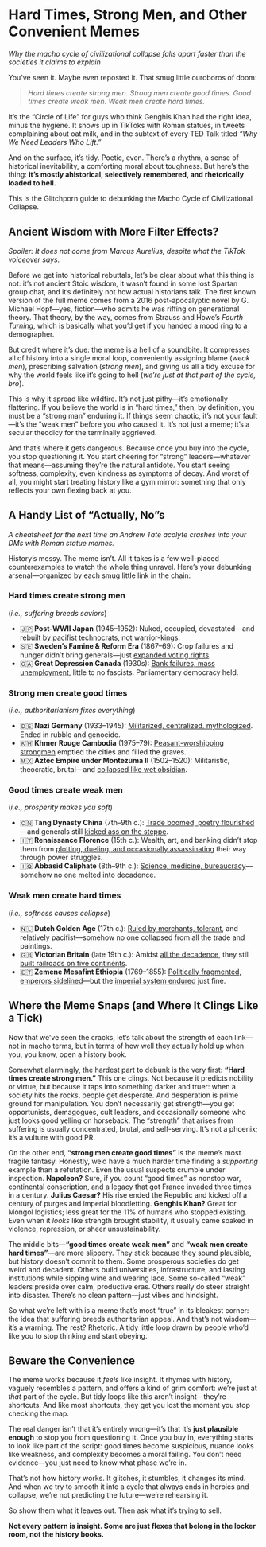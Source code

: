 # **Hard Times, Strong Men, and Other Convenient Memes**

*Why the macho cycle of civilizational collapse falls apart faster than the societies it claims to explain*

You’ve seen it. Maybe even reposted it. That smug little ouroboros of doom:

> *Hard times create strong men. Strong men create good times. Good times create weak men. Weak men create hard times.*

It’s the “Circle of Life” for guys who think Genghis Khan had the right idea, minus the hygiene. It shows up in TikToks with Roman statues, in tweets complaining about oat milk, and in the subtext of every TED Talk titled *“Why We Need Leaders Who Lift.”*

And on the surface, it’s tidy. Poetic, even. There’s a rhythm, a sense of historical inevitability, a comforting moral about toughness. But here’s the thing: **it’s mostly ahistorical, selectively remembered, and rhetorically loaded to hell.**

This is the Glitchporn guide to debunking the Macho Cycle of Civilizational Collapse.

## **Ancient Wisdom with More Filter Effects?**

*Spoiler: It does not come from Marcus Aurelius, despite what the TikTok voiceover says.*

Before we get into historical rebuttals, let’s be clear about what this thing is not: it’s not ancient Stoic wisdom, it wasn’t found in some lost Spartan group chat, and it’s definitely not how actual historians talk. The first known version of the full meme comes from a 2016 post-apocalyptic novel by G. Michael Hopf—yes, fiction—who admits he was riffing on generational theory. That theory, by the way, comes from Strauss and Howe’s *Fourth Turning*, which is basically what you’d get if you handed a mood ring to a demographer.

But credit where it’s due: the meme is a hell of a soundbite. It compresses all of history into a single moral loop, conveniently assigning blame (*weak men*), prescribing salvation (*strong men*), and giving us all a tidy excuse for why the world feels like it’s going to hell (*we’re just at that part of the cycle, bro*).

This is why it spread like wildfire. It’s not just pithy—it’s emotionally flattering. If you believe the world is in “hard times,” then, by definition, you must be a “strong man” enduring it. If things seem chaotic, it’s not your fault—it’s the “weak men” before you who caused it. It’s not just a meme; it’s a secular theodicy for the terminally aggrieved.

And that’s where it gets dangerous. Because once you buy into the cycle, you stop questioning it. You start cheering for “strong” leaders—whatever that means—assuming they’re the natural antidote. You start seeing softness, complexity, even kindness as symptoms of decay. And worst of all, you might start treating history like a gym mirror: something that only reflects your own flexing back at you.

## **A Handy List of “Actually, No”s**

*A cheatsheet for the next time an Andrew Tate acolyte crashes into your DMs with Roman statue memes.*

History’s messy. The meme isn’t. All it takes is a few well-placed counterexamples to watch the whole thing unravel. Here’s your debunking arsenal—organized by each smug little link in the chain:

### **Hard times create strong men**

(*i.e., suffering breeds saviors*)

* 🇯🇵 **Post-WWII Japan** (1945–1952): Nuked, occupied, devastated—and [rebuilt by pacifist technocrats](https://www.britannica.com/place/Japan/Japan-since-1945), not warrior-kings.
* 🇸🇪 **Sweden’s Famine & Reform Era** (1867–69): Crop failures and hunger didn’t bring generals—just [expanded voting rights](https://en.wikipedia.org/wiki/1866_Swedish_general_election).
* 🇨🇦 **Great Depression Canada** (1930s): [Bank failures, mass unemployment](https://en.wikipedia.org/wiki/Great_Depression_in_Canada), little to no fascists. Parliamentary democracy held.

### **Strong men create good times**

(*i.e., authoritarianism fixes everything*)

* 🇩🇪 **Nazi Germany** (1933–1945): [Militarized, centralized, mythologized](https://www.britannica.com/place/Germany/The-Third-Reich-1933-45). Ended in rubble and genocide.
* 🇰🇭 **Khmer Rouge Cambodia** (1975–79): [Peasant-worshipping strongmen](https://www.britannica.com/topic/Khmer-Rouge) emptied the cities and filled the graves.
* 🇲🇽 **Aztec Empire under Montezuma II** (1502–1520): Militaristic, theocratic, brutal—and [collapsed like wet obsidian](https://www.britannica.com/summary/Decline-of-the-Aztec-Empire).

### **Good times create weak men**

(*i.e., prosperity makes you soft*)

* 🇨🇳 **Tang Dynasty China** (7th–9th c.): [Trade boomed, poetry flourished](https://www.britannica.com/topic/Tang-dynasty)—and generals still [kicked ass on the steppe](https://www.britannica.com/place/China/Rise-of-the-empress-Wuhou).
* 🇮🇹 **Renaissance Florence** (15th c.): Wealth, art, and banking didn’t stop them from [plotting, dueling, and occasionally assassinating](https://en.wikipedia.org/wiki/Pazzi_conspiracy) their way through power struggles.
* 🇮🇶 **Abbasid Caliphate** (8th–9th c.): [Science, medicine, bureaucracy](https://www.britannica.com/place/Bayt-al-Hikmah)—somehow no one melted into decadence.

### **Weak men create hard times**

(*i.e., softness causes collapse*)

* 🇳🇱 **Dutch Golden Age** (17th c.): [Ruled by merchants, tolerant](https://www.britannica.com/place/Netherlands/Dutch-civilization-in-the-Golden-Age-1609-1713), and relatively pacifist—somehow no one collapsed from all the trade and paintings.
* 🇬🇧 **Victorian Britain** (late 19th c.): Amidst [all the decadence](https://en.wikipedia.org/wiki/Decadent_movement#Britain), they still [built railroads on five continents](https://www.britannica.com/event/British-raj).
* 🇪🇹 **Zemene Mesafint Ethiopia** (1769–1855): [Politically fragmented, emperors sidelined](https://www.britannica.com/topic/Zamana-Masafent)—but the [imperial system endured](https://www.britannica.com/biography/Tewodros-II) just fine.

## **Where the Meme Snaps (and Where It Clings Like a Tick)**

Now that we’ve seen the cracks, let’s talk about the strength of each link—not in macho terms, but in terms of how well they actually hold up when you, you know, open a history book.

Somewhat alarmingly, the hardest part to debunk is the very first:
**“Hard times create strong men.”**
This one clings. Not because it predicts nobility or virtue, but because it taps into something darker and truer: when a society hits the rocks, people get desperate. And desperation is prime ground for manipulation. You don’t necessarily get strength—you get opportunists, demagogues, cult leaders, and occasionally someone who just looks good yelling on horseback. The “strength” that arises from suffering is usually concentrated, brutal, and self-serving. It’s not a phoenix; it’s a vulture with good PR.

On the other end, **“strong men create good times”** is the meme’s most fragile fantasy. Honestly, we’d have a much harder time finding a *supporting* example than a refutation. Even the usual suspects crumble under inspection. **Napoleon?** Sure, if you count “good times” as nonstop war, continental conscription, and a legacy that got France invaded three times in a century. **Julius Caesar?** His rise ended the Republic and kicked off a century of purges and imperial bloodletting. **Genghis Khan?** Great for Mongol logistics; less great for the 11% of humans who stopped existing. Even when it *looks* like strength brought stability, it usually came soaked in violence, repression, or sheer unsustainability.

The middle bits—**“good times create weak men”** and **“weak men create hard times”**—are more slippery. They stick because they sound plausible, but history doesn’t commit to them. Some prosperous societies do get weird and decadent. Others build universities, infrastructure, and lasting institutions while sipping wine and wearing lace. Some so-called “weak” leaders preside over calm, productive eras. Others really do steer straight into disaster. There’s no clean pattern—just vibes and hindsight.

So what we’re left with is a meme that’s most “true” in its bleakest corner: the idea that suffering breeds authoritarian appeal. And that’s not wisdom—it’s a warning. The rest? Rhetoric. A tidy little loop drawn by people who’d like you to stop thinking and start obeying.

## **Beware the Convenience**

The meme works because it *feels* like insight. It rhymes with history, vaguely resembles a pattern, and offers a kind of grim comfort: we’re just at *that* part of the cycle. But tidy loops like this aren’t insight—they’re shortcuts. And like most shortcuts, they get you lost the moment you stop checking the map.

The real danger isn’t that it’s entirely wrong—it’s that it’s **just plausible enough** to stop you from questioning it. Once you buy in, everything starts to look like part of the script: good times become suspicious, nuance looks like weakness, and complexity becomes a moral failing. You don’t need evidence—you just need to know what phase we’re in.

That’s not how history works. It glitches, it stumbles, it changes its mind. And when we try to smooth it into a cycle that always ends in heroics and collapse, we’re not predicting the future—we’re rehearsing it.

So show them what it leaves out. Then ask what it’s trying to sell.

**Not every pattern is insight. Some are just flexes that belong in the locker room, not the history books.**